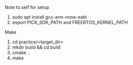 Note to self for setup

1. sudo apt install gcc-arm-none-eabi  
2. export PICK_SDK_PATH and FREERTOS_KERNEL_PATH  

Make
1. cd practice/<target_dir>
2. mkdir build && cd build
3. cmake ..
4. make